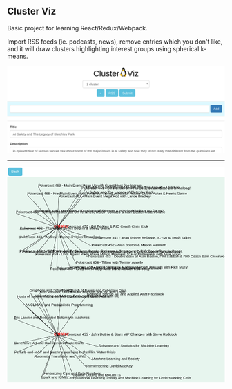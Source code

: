 ## Cluster Viz

Basic project for learning React/Redux/Webpack.

Import RSS feeds (ie. podcasts, news),
remove entries which you don't like, and it will
draw clusters highlighting interest groups using spherical k-means.

![Main](main.png)
 - - - -
![Clusters](clusters.png)
